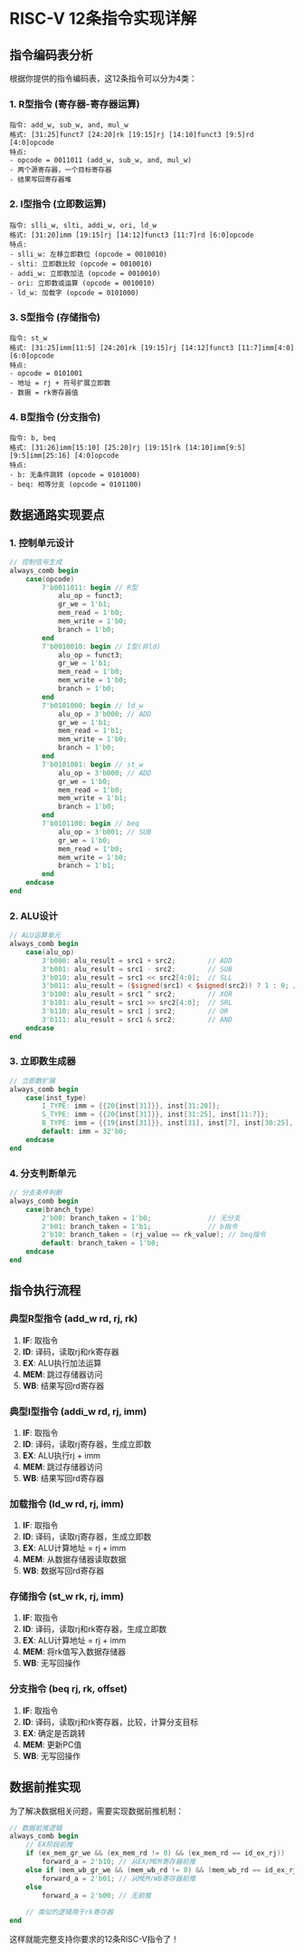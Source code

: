 # RISC-V 12条指令实现详解

## 指令编码表分析

根据你提供的指令编码表，这12条指令可以分为4类：

### 1. R型指令 (寄存器-寄存器运算)
```
指令: add_w, sub_w, and, mul_w
格式: [31:25]funct7 [24:20]rk [19:15]rj [14:10]funct3 [9:5]rd [4:0]opcode
特点: 
- opcode = 0011011 (add_w, sub_w, and, mul_w)
- 两个源寄存器，一个目标寄存器
- 结果写回寄存器堆
```

### 2. I型指令 (立即数运算)
```
指令: slli_w, slti, addi_w, ori, ld_w
格式: [31:20]imm [19:15]rj [14:12]funct3 [11:7]rd [6:0]opcode
特点:
- slli_w: 左移立即数位 (opcode = 0010010)
- slti: 立即数比较 (opcode = 0010010) 
- addi_w: 立即数加法 (opcode = 0010010)
- ori: 立即数或运算 (opcode = 0010010)
- ld_w: 加载字 (opcode = 0101000)
```

### 3. S型指令 (存储指令)
```
指令: st_w
格式: [31:25]imm[11:5] [24:20]rk [19:15]rj [14:12]funct3 [11:7]imm[4:0] [6:0]opcode
特点:
- opcode = 0101001
- 地址 = rj + 符号扩展立即数
- 数据 = rk寄存器值
```

### 4. B型指令 (分支指令)
```
指令: b, beq
格式: [31:26]imm[15:10] [25:20]rj [19:15]rk [14:10]imm[9:5] [9:5]imm[25:16] [4:0]opcode
特点:
- b: 无条件跳转 (opcode = 0101000)
- beq: 相等分支 (opcode = 0101100)
```

## 数据通路实现要点

### 1. 控制单元设计
```verilog
// 控制信号生成
always_comb begin
    case(opcode)
        7'b0011011: begin // R型
            alu_op = funct3;
            gr_we = 1'b1;
            mem_read = 1'b0;
            mem_write = 1'b0;
            branch = 1'b0;
        end
        7'b0010010: begin // I型(非ld)
            alu_op = funct3;
            gr_we = 1'b1;
            mem_read = 1'b0;
            mem_write = 1'b0;
            branch = 1'b0;
        end
        7'b0101000: begin // ld_w
            alu_op = 3'b000; // ADD
            gr_we = 1'b1;
            mem_read = 1'b1;
            mem_write = 1'b0;
            branch = 1'b0;
        end
        7'b0101001: begin // st_w
            alu_op = 3'b000; // ADD
            gr_we = 1'b0;
            mem_read = 1'b0;
            mem_write = 1'b1;
            branch = 1'b0;
        end
        7'b0101100: begin // beq
            alu_op = 3'b001; // SUB
            gr_we = 1'b0;
            mem_read = 1'b0;
            mem_write = 1'b0;
            branch = 1'b1;
        end
    endcase
end
```

### 2. ALU设计
```verilog
// ALU运算单元
always_comb begin
    case(alu_op)
        3'b000: alu_result = src1 + src2;        // ADD
        3'b001: alu_result = src1 - src2;        // SUB
        3'b010: alu_result = src1 << src2[4:0];  // SLL
        3'b011: alu_result = ($signed(src1) < $signed(src2)) ? 1 : 0; // SLT
        3'b100: alu_result = src1 ^ src2;        // XOR
        3'b101: alu_result = src1 >> src2[4:0];  // SRL
        3'b110: alu_result = src1 | src2;        // OR
        3'b111: alu_result = src1 & src2;        // AND
    endcase
end
```

### 3. 立即数生成器
```verilog
// 立即数扩展
always_comb begin
    case(inst_type)
        I_TYPE: imm = {{20{inst[31]}}, inst[31:20]};
        S_TYPE: imm = {{20{inst[31]}}, inst[31:25], inst[11:7]};
        B_TYPE: imm = {{19{inst[31]}}, inst[31], inst[7], inst[30:25], inst[11:8], 1'b0};
        default: imm = 32'b0;
    endcase
end
```

### 4. 分支判断单元
```verilog
// 分支条件判断
always_comb begin
    case(branch_type)
        2'b00: branch_taken = 1'b0;              // 无分支
        2'b01: branch_taken = 1'b1;              // b指令
        2'b10: branch_taken = (rj_value == rk_value); // beq指令
        default: branch_taken = 1'b0;
    endcase
end
```

## 指令执行流程

### 典型R型指令 (add_w rd, rj, rk)
1. **IF**: 取指令
2. **ID**: 译码，读取rj和rk寄存器
3. **EX**: ALU执行加法运算
4. **MEM**: 跳过存储器访问
5. **WB**: 结果写回rd寄存器

### 典型I型指令 (addi_w rd, rj, imm)
1. **IF**: 取指令
2. **ID**: 译码，读取rj寄存器，生成立即数
3. **EX**: ALU执行rj + imm
4. **MEM**: 跳过存储器访问
5. **WB**: 结果写回rd寄存器

### 加载指令 (ld_w rd, rj, imm)
1. **IF**: 取指令
2. **ID**: 译码，读取rj寄存器，生成立即数
3. **EX**: ALU计算地址 = rj + imm
4. **MEM**: 从数据存储器读取数据
5. **WB**: 数据写回rd寄存器

### 存储指令 (st_w rk, rj, imm)
1. **IF**: 取指令
2. **ID**: 译码，读取rj和rk寄存器，生成立即数
3. **EX**: ALU计算地址 = rj + imm
4. **MEM**: 将rk值写入数据存储器
5. **WB**: 无写回操作

### 分支指令 (beq rj, rk, offset)
1. **IF**: 取指令
2. **ID**: 译码，读取rj和rk寄存器，比较，计算分支目标
3. **EX**: 确定是否跳转
4. **MEM**: 更新PC值
5. **WB**: 无写回操作

## 数据前推实现

为了解决数据相关问题，需要实现数据前推机制：

```verilog
// 数据前推逻辑
always_comb begin
    // EX阶段前推
    if (ex_mem_gr_we && (ex_mem_rd != 0) && (ex_mem_rd == id_ex_rj))
        forward_a = 2'b10; // 从EX/MEM寄存器前推
    else if (mem_wb_gr_we && (mem_wb_rd != 0) && (mem_wb_rd == id_ex_rj))
        forward_a = 2'b01; // 从MEM/WB寄存器前推
    else
        forward_a = 2'b00; // 无前推
    
    // 类似的逻辑用于rk寄存器
end
```

这样就能完整支持你要求的12条RISC-V指令了！
